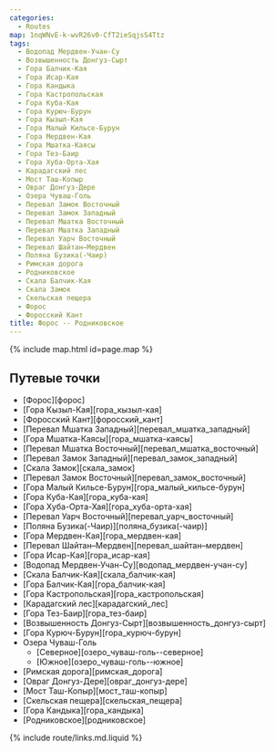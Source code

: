 ```yaml
---
categories: 
  - Routes
map: 1nqWNvE-k-wvR26v0-CfT2ieSqjsS4Ttz
tags:
  - Водопад Мердвен-Учан-Су
  - Возвышенность Донгуз-Сырт
  - Гора Балчик-Кая
  - Гора Исар-Кая
  - Гора Кандыка
  - Гора Кастропольская
  - Гора Куба-Кая
  - Гора Курюч-Бурун
  - Гора Кызыл-Кая
  - Гора Малый Кильсе-Бурун
  - Гора Мердвен-Кая
  - Гора Мшатка-Каясы
  - Гора Тез-Баир
  - Гора Хуба-Орта-Хая
  - Карадагский лес
  - Мост Таш-Копыр
  - Овраг Донгуз-Дере
  - Озера Чуваш-Голь
  - Перевал Замок Восточный
  - Перевал Замок Западный
  - Перевал Мшатка Восточный
  - Перевал Мшатка Западный
  - Перевал Уарч Восточный
  - Перевал Шайтан–Мердвен
  - Поляна Бузика(-Чаир)
  - Римская дорога
  - Родниковское
  - Скала Балчик-Кая
  - Скала Замок
  - Скельская пещера
  - Форос
  - Форосский Кант
title: Форос -- Родниковское
---
```


{% include map.html id=page.map %}

## Путевые точки

- [Форос][форос]
- [Гора Кызыл-Кая][гора_кызыл-кая]
- [Форосский Кант][форосский_кант]
- [Перевал Мшатка Западный][перевал_мшатка_западный]
- [Гора Мшатка-Каясы][гора_мшатка-каясы]
- [Перевал Мшатка Восточный][перевал_мшатка_восточный]
- [Перевал Замок Западный][перевал_замок_западный]
- [Скала Замок][скала_замок]
- [Перевал Замок Восточный][перевал_замок_восточный]
- [Гора Малый Кильсе-Бурун][гора_малый_кильсе-бурун]
- [Гора Куба-Кая][гора_куба-кая]
- [Гора Хуба-Орта-Хая][гора_хуба-орта-хая]
- [Перевал Уарч Восточный][перевал_уарч_восточный]
- [Поляна Бузика(-Чаир)][поляна_бузика(-чаир)]
- [Гора Мердвен-Кая][гора_мердвен-кая]
- [Перевал Шайтан–Мердвен][перевал_шайтан–мердвен]
- [Гора Исар-Кая][гора_исар-кая]
- [Водопад Мердвен-Учан-Су][водопад_мердвен-учан-су]
- [Скала Балчик-Кая][скала_балчик-кая]
- [Гора Балчик-Кая][гора_балчик-кая]
- [Гора Кастропольская][гора_кастропольская]
- [Карадагский лес][карадагский_лес]
- [Гора Тез-Баир][гора_тез-баир]
- [Возвышенность Донгуз-Сырт][возвышенность_донгуз-сырт]
- [Гора Курюч-Бурун][гора_курюч-бурун]
- Озера Чуваш-Голь
  - [Северное][озеро_чуваш-голь--северное]
  - [Южное][озеро_чуваш-голь--южное]
- [Римская дорога][римская_дорога]
- [Овраг Донгуз-Дере][овраг_донгуз-дере]
- [Мост Таш-Копыр][мост_таш-копыр]
- [Скельская пещера][скельская_пещера]
- [Гора Кандыка][гора_кандыка]
- [Родниковское][родниковское]

{% include route/links.md.liquid %}
